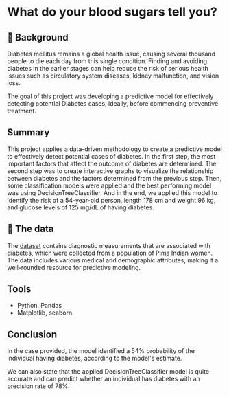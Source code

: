 # What do your blood sugars tell you?

## 📖 Background

Diabetes mellitus remains a global health issue, causing several thousand people to die each day from this single condition. Finding and avoiding diabetes in the earlier stages can help reduce the risk of serious health issues such as circulatory system diseases, kidney malfunction, and vision loss.

The goal of this project was developing a predictive model for effectively detecting potential Diabetes cases, ideally, before commencing preventive treatment.

## Summary
This project applies a data-driven methodology to create a predictive model to effectively detect potential cases of diabetes. In the first step, the most important factors that affect the outcome of diabetes are determined. The second step was to create interactive graphs to visualize the relationship between diabetes and the factors determined from the previous step. Then, some classification models were applied and the best performing model was using DecisionTreeClassifier. And in the end, we applied this model to identify the risk of a 54-year-old person, length 178 cm and weight 96 kg, and glucose levels of 125 mg/dL of having diabetes.

## 💾 The data

The [dataset](data/README.md) contains diagnostic measurements that are associated with diabetes, which were collected from a population of Pima Indian women. The data includes various medical and demographic attributes, making it a well-rounded resource for predictive modeling.

## Tools
- Python, Pandas
- Matplotlib, seaborn

## Conclusion
In the case provided, the model identified a 54% probability of the individual having diabetes, according to the model's estimate.

We can also state that the applied DecisionTreeClassifier model is quite accurate and can predict whether an individual has diabetes with an precision rate of 78%.
